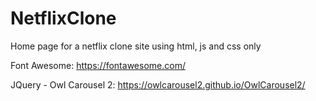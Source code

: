﻿# NetflixClone

Home page for a netflix clone site using html, js and css only 

Font Awesome:
  https://fontawesome.com/

JQuery - Owl Carousel 2:
   https://owlcarousel2.github.io/OwlCarousel2/
